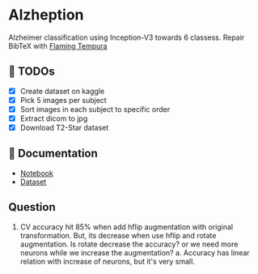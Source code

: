 # Alzheption

Alzheimer classification using Inception-V3 towards 6 classess. Repair BibTeX with [Flaming Tempura](https://flamingtempura.github.io/)

## 🎯 TODOs

- [x] Create dataset on kaggle
- [x] Pick 5 images per subject
- [x] Sort images in each subject to specific order
- [x] Extract dicom to jpg
- [x] Download T2-Star dataset

## 📖 Documentation

- [Notebook](https://www.kaggle.com/code/hudafn/alzheption)
- [Dataset](https://www.kaggle.com/datasets/hudafn/alzheption-dataset)

## Question

1. CV accuracy hit 85% when add hflip augmentation with original transformation. But, its decrease when use hflip and rotate augmentation. Is rotate decrease the accuracy? or we need more neurons while we increase the augmentation?
    a. Accuracy has linear relation with increase of neurons, but it's very small.
